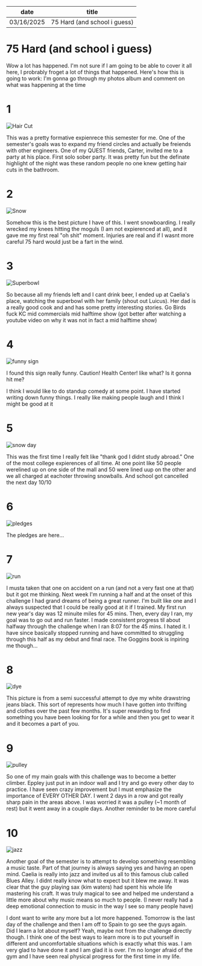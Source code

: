 | date       | title                    |
| ---------- | ------------------------ |
| 03/16/2025 | 75 Hard (and school i guess)         |

# 75 Hard (and school i guess)

Wow a lot has happened. I'm not sure if I am going to be able to cover it all here, I probrably froget a lot of things that happened. Here's how this is going to work: I'm gonna go through my photos album and comment on what was happening at the time


# 1
![Hair Cut](/content/hudson/images/75Hard/IMG_9226.JPEG)

This was a pretty formative expienrece this semester for me. One of the semester's goals was to expand my friend circles and actually be freiends with other engineers. One of my QUEST friends, Carter, invited me to a party at his place. First solo sober party. It was pretty fun but the definate highlight of the night was these random people no one knew getting hair cuts in the bathroom.

# 2
![Snow](/content/hudson/images/75Hard/IMG_9277.JPEG)

Somehow this is the best picture I have of this. I went snowboarding. I really wrecked my knees hitting the moguls (I am not expierenced at all), and it gave me my first real "oh shit" moment. Injuries are real and if I wasnt more careful 75 hard would just be a fart in the wind.

# 3
![Superbowl](/content/hudson/images/75Hard/IMG_9281.JPEG)

So because all my friends left and I cant drink beer, I ended up at Caelia's place, watching the superbowl with her family (shout out Luicus). Her dad is a really good cook and and has some pretty interesting stories. Go Birds fuck KC mid commercials mid halftime show (got better after watching a youtube video on why it was not in fact a mid halftime show)

# 4
![funny sign](/content/hudson/images/75Hard/IMG_9283.JPEG)

I found this sign really funny. Caution! Health Center! like what? Is it gonna hit me?

I think I would like to do standup comedy at some point. I have started writing down funny things. I really like making people laugh and I think I might be good at it

# 5
![snow day](/content/hudson/images/75Hard/IMG_6576.JPEG)

This was the first time I really felt like "thank god I didnt study abroad." One of the most college expierences of all time. At one point like 50 people werelined up on one side of the mall and 50 were lined uup on the other and we all charged at eachoter throwing snowballs. And school got cancelled the next day 10/10

# 6
![pledges](/content/hudson/images/75Hard/IMG_9333.JPEG)

The pledges are here...

# 7
![run](/content/hudson/images/75Hard/IMG_9344.PNG)

I musta taken that one on accident on a run (and not a very fast one at that) but it got me thinking. Next week I'm running a half and at the onset of this challenge I had grand dreams of being a great runner. I'm built like one and I always suspected that I could be really good at it if I trained. My first run new year's day was 12 minuite miles for 45 mins. Then, every day I ran, my goal was to go out and run faster. I made consistent progress til about halfway through the challenge when I ran 8:07 for the 45 mins. I hated it. I have since basically stopped running and have committed to struggling through this half as my debut and final race. The Goggins book is inpiring me though...

# 8
![dye](/content/hudson/images/75Hard/IMG_9349.JPEG)

This picture is from a semi successful attempt to dye my white drawstring jeans black. This sort of represents how much I have gotten into thrifting and clothes over the past few months. It's super rewarding to find something you have been looking for for a while and then you get to wear it and it becomes a part of you.

# 9
![pulley](/content/hudson/images/75Hard/IMG_9411.JPEG)

So one of my main goals with this challenge was to become a better climber. Eppley just put in an indoor wall and I try and go every other day to practice. I have seen crazy improvement but I must emphasize the importance of EVERY OTHER DAY. I went 2 days in a row and got really sharp pain in the areas above. I was worried it was a pulley (~1 month of rest) but it went away in a couple days. Another reminder to be more careful

# 10
![jazz](/content/hudson/images/75Hard/IMG_9445.JPEG)

Another goal of the semester is to attempt to develop something resembling a music taste. Part of that journey is always saying yes and having an open mind. Caelia is really into jazz and invited us all to this famous club called Blues Alley. I didnt really know what to expect but it blew me away. It was clear that the guy playing sax (kim waters) had spent his whole life mastering his craft. It was truly magical to see and helped me understand a little more about why music means so much to people. (I never really had a deep emotional connection to music in the way I see so many people have)



I dont want to write any more but a lot more happened. Tomorrow is the last day of the challenge and then I am off to Spain to go see the guys again. Did I learn a lot about myself? Yeah, maybe not from the challenge directly though. I think one of the best ways to learn more is to put yourself in different and uncomfortable situations which is exactly what this was. I am very glad to have done it and I am glad it is over. I'm no longer afraid of the gym and I have seen real physical progress for the first time in my life.
